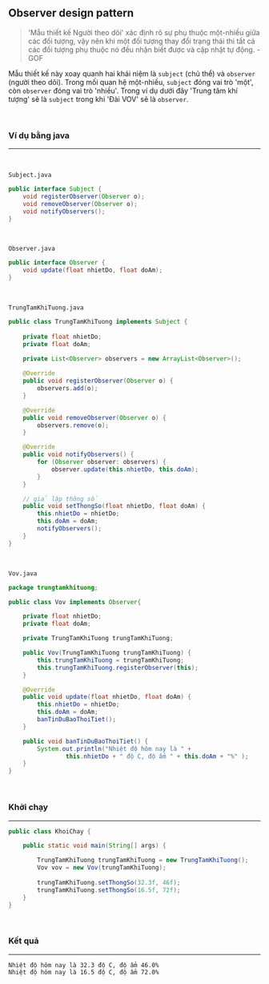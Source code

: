 ## Observer design pattern

> 'Mẫu thiết kế Người theo dõi' xác định rõ sự phụ thuộc một-nhiều giữa các đối tượng, vậy nên khi một đối tượng thay đổi trạng thái thì tất cả các đối tượng phụ thuộc nó đều nhận biết được và cập nhật tự động. - GOF

Mẫu thiết kế này xoay quanh hai khái niệm là `subject` (chủ thể) và `observer` (người theo dõi). Trong mối quan hệ một-nhiều, `subject` đóng vai trò 'một', còn `observer` đóng vai trò 'nhiều'. Trong ví dụ dưới đây 'Trung tâm khí tượng'  sẽ là `subject` trong khi 'Đài VOV'  sẽ là `observer`.

<br/>

### Ví dụ bằng java

<hr>

<br/>

`Subject.java`

```java
public interface Subject {
    void registerObserver(Observer o);
    void removeObserver(Observer o);
    void notifyObservers();
}
```

<br/>

`Observer.java`

```java
public interface Observer {
    void update(float nhietDo, float doAm);
}
```

<br/>

`TrungTamKhiTuong.java`

```java
public class TrungTamKhiTuong implements Subject {
    
	private float nhietDo;
    private float doAm;
    
    private List<Observer> observers = new ArrayList<Observer>();

    @Override
    public void registerObserver(Observer o) {
        observers.add(o);
    }

    @Override
    public void removeObserver(Observer o) {
        observers.remove(o);
    }

    @Override
    public void notifyObservers() {
        for (Observer observer: observers) {
            observer.update(this.nhietDo, this.doAm);
        }
    }

    // giả lập thông số
    public void setThongSo(float nhietDo, float doAm) {
        this.nhietDo = nhietDo;
        this.doAm = doAm;
        notifyObservers();
    }
}
```

<br/>

`Vov.java`

```java
package trungtamkhituong;

public class Vov implements Observer{

    private float nhietDo;
    private float doAm;

    private TrungTamKhiTuong trungTamKhiTuong;

    public Vov(TrungTamKhiTuong trungTamKhiTuong) {
        this.trungTamKhiTuong = trungTamKhiTuong;
        this.trungTamKhiTuong.registerObserver(this);
    }

    @Override
    public void update(float nhietDo, float doAm) {
        this.nhietDo = nhietDo;
        this.doAm = doAm;
        banTinDuBaoThoiTiet();
    }

    public void banTinDuBaoThoiTiet() {
        System.out.println("Nhiệt độ hôm nay là " +
                this.nhietDo + " độ C, độ ẩm " + this.doAm + "%" );
    }
}

```

<br/>

### Khởi chạy

<hr>

```java
public class KhoiChay {

    public static void main(String[] args) {

        TrungTamKhiTuong trungTamKhiTuong = new TrungTamKhiTuong();
        Vov vov = new Vov(trungTamKhiTuong);
        
        trungTamKhiTuong.setThongSo(32.3f, 46f);
        trungTamKhiTuong.setThongSo(16.5f, 72f);
    }
}
```

<br/>

### Kết quả

<hr>

```
Nhiệt độ hôm nay là 32.3 độ C, độ ẩm 46.0%
Nhiệt độ hôm nay là 16.5 độ C, độ ẩm 72.0%
```



